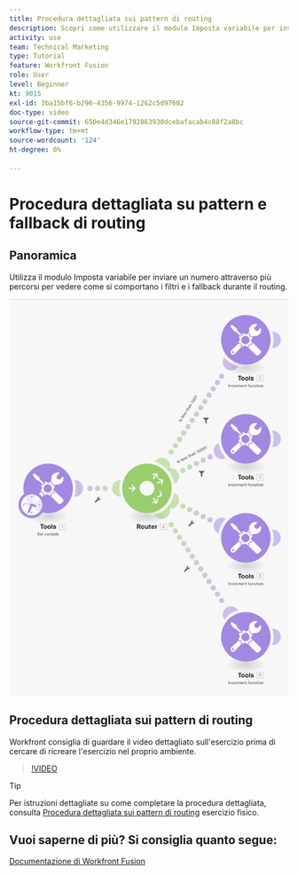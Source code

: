 ```yaml
---
title: Procedura dettagliata sui pattern di routing
description: Scopri come utilizzare il modulo Imposta variabile per inviare un numero attraverso più percorsi per vedere in che modo si comportano i filtri e i fallback [!DNL Adobe Workfront Fusion].
activity: use
team: Technical Marketing
type: Tutorial
feature: Workfront Fusion
role: User
level: Beginner
kt: 9015
exl-id: 3ba15bf6-b296-4356-9974-1262c5d97602
doc-type: video
source-git-commit: 650e4d346e1792863930dcebafacab4c88f2a8bc
workflow-type: tm+mt
source-wordcount: '124'
ht-degree: 0%

---
```


# Procedura dettagliata su pattern e fallback di routing

## Panoramica

Utilizza il modulo Imposta variabile per inviare un numero attraverso più percorsi per vedere come si comportano i filtri e i fallback durante il routing.

![Immagine dello scenario di fusione](assets/universal-connectors-and-routing-7.png)

## Procedura dettagliata sui pattern di routing

Workfront consiglia di guardare il video dettagliato sull&#39;esercizio prima di cercare di ricreare l&#39;esercizio nel proprio ambiente.

>[!VIDEO](https://video.tv.adobe.com/v/335274/?quality=12&learn=on)

>[!TIP]
>
>Per istruzioni dettagliate su come completare la procedura dettagliata, consulta [Procedura dettagliata sui pattern di routing](https://experienceleague.adobe.com/docs/workfront-learn/tutorials-workfront/fusion/exercises/routing-patterns.html?lang=en) esercizio fisico.


## Vuoi saperne di più? Si consiglia quanto segue:

[Documentazione di Workfront Fusion](https://experienceleague.adobe.com/docs/workfront/using/adobe-workfront-fusion/workfront-fusion-2.html?lang=en)
